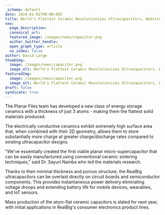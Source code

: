 ```yaml
---
_schema: default
date: 2024-01-01T00:00:00Z
title: World's Flattest Ceramic Revolutionizes Ultracapacitors, Websites
seo:
  page_description:
  canonical_url:
  featured_image: /images/news/capacitor.png
  author_twitter_handle:
  open_graph_type: article
  no_index: false
author: David Large
thumbImg:
  image: /images/news/capacitor.png
  image_alt: World's Flattest Ceramic Revolutionizes Ultracapacitors, Websites
featuredImg:
  image: /images/news/capacitor.png
  image_alt: World's Flattest Ceramic Revolutionizes Ultracapacitors, Websites
draft: false
syndicate: true
---
```

The Planar Files team has developed a new class of energy storage ceramics with a thickness of just 3 atoms - making them the flattest solid materials produced.

The electrically conductive ceramics exhibit extremely high surface area that, when combined with their 2D geometry, allows them to store substantially more charge at greater charge/discharge rates compared to existing ultracapacitor designs.

"We've essentially created the first viable planar micro-supercapacitor that can be easily manufactured using conventional ceramic sintering techniques," said Dr. Sayuri Namba who led the materials research.

Thanks to their minimal thickness and porous structure, the RealBig ultracapacitors can be overlaid directly on circuit boards and semiconductor components. This provides instantaneous power delivery eliminating voltage droops and extending battery life for mobile devices, wearables, and IoT sensors.

Mass production of the atom-flat ceramic capacitors is slated for next year, with initial applications in RealBig's consumer electronics product lines.